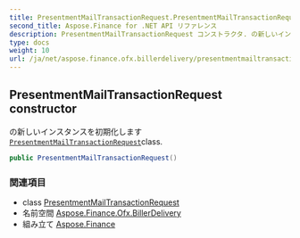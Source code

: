 ```yaml
---
title: PresentmentMailTransactionRequest.PresentmentMailTransactionRequest
second_title: Aspose.Finance for .NET API リファレンス
description: PresentmentMailTransactionRequest コンストラクタ. の新しいインスタンスを初期化しますPresentmentMailTransactionRequestclass.
type: docs
weight: 10
url: /ja/net/aspose.finance.ofx.billerdelivery/presentmentmailtransactionrequest/presentmentmailtransactionrequest/
---
```

## PresentmentMailTransactionRequest constructor

の新しいインスタンスを初期化します[`PresentmentMailTransactionRequest`](../)class.

```csharp
public PresentmentMailTransactionRequest()
```

### 関連項目

* class [PresentmentMailTransactionRequest](../)
* 名前空間 [Aspose.Finance.Ofx.BillerDelivery](../../presentmentmailtransactionrequest/)
* 組み立て [Aspose.Finance](../../../)


